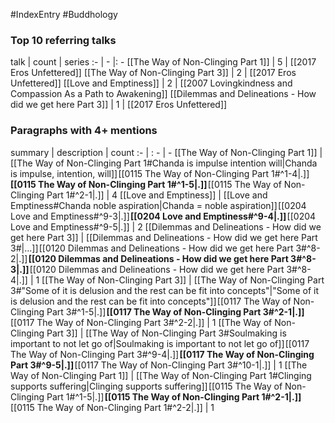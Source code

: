 #IndexEntry #Buddhology

### Top 10 referring talks
talk | count | series
:- | - |: -
[[The Way of Non-Clinging Part 1]] | 5 | [[2017 Eros Unfettered]]
[[The Way of Non-Clinging Part 3]] | 2 | [[2017 Eros Unfettered]]
[[Love and Emptiness]] | 2 | [[2007 Lovingkindness and Compassion As a Path to Awakening]]
[[Dilemmas and Delineations - How did we get here Part 3]] | 1 | [[2017 Eros Unfettered]]

### Paragraphs with 4+ mentions
summary | description | count
:- | : - | -
[[The Way of Non-Clinging Part 1]] | [[The Way of Non-Clinging Part 1#Chanda is impulse intention will\|Chanda is impulse, intention, will]] [[0115 The Way of Non-Clinging Part 1#^1-4\|.]] **[[0115 The Way of Non-Clinging Part 1#^1-5\|.]]** [[0115 The Way of Non-Clinging Part 1#^2-1\|.]] | 4
[[Love and Emptiness]] | [[Love and Emptiness#Chanda  noble aspiration\|Chanda = noble aspiration]] [[0204 Love and Emptiness#^9-3\|.]] **[[0204 Love and Emptiness#^9-4\|.]]** [[0204 Love and Emptiness#^9-5\|.]] | 2
[[Dilemmas and Delineations - How did we get here Part 3]] | [[Dilemmas and Delineations - How did we get here Part 3#\|...]] [[0120 Dilemmas and Delineations - How did we get here Part 3#^8-2\|.]] **[[0120 Dilemmas and Delineations - How did we get here Part 3#^8-3\|.]]** [[0120 Dilemmas and Delineations - How did we get here Part 3#^8-4\|.]] | 1
[[The Way of Non-Clinging Part 3]] | [[The Way of Non-Clinging Part 3#"Some of it is delusion and the rest can be fit into concepts"\|"Some of it is delusion and the rest can be fit into concepts"]] [[0117 The Way of Non-Clinging Part 3#^1-5\|.]] **[[0117 The Way of Non-Clinging Part 3#^2-1\|.]]** [[0117 The Way of Non-Clinging Part 3#^2-2\|.]] | 1
[[The Way of Non-Clinging Part 3]] | [[The Way of Non-Clinging Part 3#Soulmaking is important to not let go of\|Soulmaking is important to not let go of]] [[0117 The Way of Non-Clinging Part 3#^9-4\|.]] **[[0117 The Way of Non-Clinging Part 3#^9-5\|.]]** [[0117 The Way of Non-Clinging Part 3#^10-1\|.]] | 1
[[The Way of Non-Clinging Part 1]] | [[The Way of Non-Clinging Part 1#Clinging supports suffering\|Clinging supports suffering]] [[0115 The Way of Non-Clinging Part 1#^1-5\|.]] **[[0115 The Way of Non-Clinging Part 1#^2-1\|.]]** [[0115 The Way of Non-Clinging Part 1#^2-2\|.]] | 1

